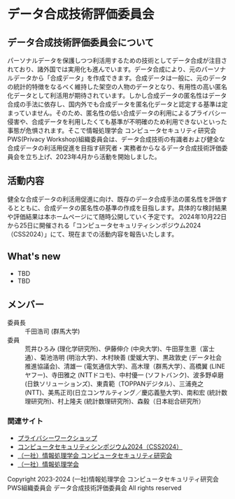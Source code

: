 # データ合成技術評価委員会

## データ合成技術評価委員会について
パーソナルデータを保護しつつ利活用するための技術としてデータ合成が注目されており、諸外国では実用化も進んでいます。データ合成により、元のパーソナルデータから「合成データ」を作成できます。合成データは一般に、元のデータの統計的特徴をなるべく維持した架空の人物のデータとなり、有用性の高い匿名化データとして利活用が期待されています。しかし合成データの匿名性はデータ合成の手法に依存し、国内外でも合成データを匿名化データと認定する基準は定まっていません。そのため、匿名性の低い合成データの利用によるプライバシー侵害や、合成データを利用したくても基準が不明確のため利用できないといった事態が危惧されます。そこで情報処理学会 コンピュータセキュリティ研究会 PWS(Privacy Workshop)組織委員会は、データ合成技術の有識者および健全な合成データの利活用促進を目指す研究者・実務者からなるデータ合成技術評価委員会を立ち上げ、2023年4月から活動を開始しました。

## 活動内容
健全な合成データの利活用促進に向け、既存のデータ合成手法の匿名性を評価するとともに、合成データの匿名性の基準の作成を目指します。具体的な検討結果や評価結果は本ホームページにて随時公開していく予定です。
2024年10月22日から25日に開催される「コンピュータセキュリティシンポジウム2024（CSS2024）」にて、現在までの活動内容を報告いたします。

## What's new
- TBD
- TBD

## メンバー 
<dl>
 <dt>委員長</dt>
  <dd>千田浩司 (群馬大学)</dd>
 <dt>委員</dt>
  <dd>
   荒井ひろみ (理化学研究所)、伊藤伸介 (中央大学)、牛田芽生恵（富士通）、菊池浩明 (明治大学)、木村映善 (愛媛大学)、黒政敦史 (データ社会推進協議会)、清雄一 (電気通信大学)、高木理（群馬大学）、高橋翼 (LINEヤフー)、寺田雅之 (NTTドコモ)、中村優一 (ソフトバンク)、波多野卓磨 (日鉄ソリューションズ)、東貴範（TOPPANデジタル）、三浦尭之 (NTT)、美馬正司(日立コンサルティング／慶応義塾大学)、南和宏 (統計数理研究所)、村上隆夫 (統計数理研究所)、森毅（日本総合研究所）　
  </dd>
</dl>

### 関連サイト
- [プライバシーワークショップ](https://www.iwsec.org/pws/)
- [コンピュータセキュリティシンポジウム2024（CSS2024）](https://www.iwsec.org/css/2024/)
- [（一社）情報処理学会 コンピュータセキュリティ研究会](https://www.iwsec.org/csec/)
- [（一社）情報処理学会](https://www.ipsj.or.jp/)


<div id="footer">
 <p id="copyright">Copyright 2023-2024 (一社)情報処理学会 コンピュータセキュリティ研究会 PWS組織委員会 データ合成技術評価委員会 All rights reserved</p>
</div>

